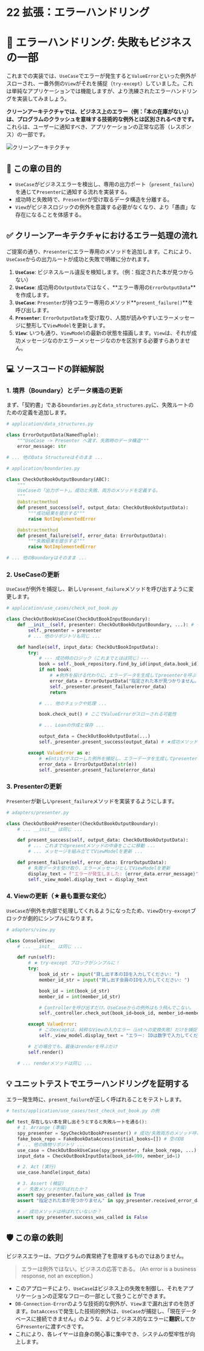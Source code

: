 # 22 拡張：エラーハンドリング

# 🚦 エラーハンドリング: 失敗もビジネスの一部

これまでの実装では、`UseCase`でエラーが発生すると`ValueError`といった例外がスローされ、一番外側の`View`がそれを捕捉（`try-except`）していました。これは単純なアプリケーションでは機能しますが、より洗練されたエラーハンドリングを実装してみましょう。

**クリーンアーキテクチャでは、ビジネス上のエラー（例：「本の在庫がない」）は、プログラムのクラッシュを意味する技術的な例外とは区別されるべきです。** これらは、ユーザーに通知すべき、アプリケーションの正常な応答（レスポンス）の一部です。

![クリーンアーキテクチャ](../クリーンアーキテクチャ.png)

## 🎯 この章の目的

- `UseCase`がビジネスエラーを検出し、専用の出力ポート（`present_failure`）を通じて`Presenter`に通知する流れを実装する。
- 成功時と失敗時で、`Presenter`が受け取るデータ構造を分離する。
- `View`がビジネスロジックの例外を意識する必要がなくなり、より「愚直」な存在になることを体感する。

## ✅ クリーンアーキテクチャにおけるエラー処理の流れ

ご提案の通り、`Presenter`にエラー専用のメソッドを追加します。これにより、`UseCase`からの出力ルートが成功と失敗で明確に分かれます。

1. **`UseCase`**: ビジネスルール違反を検知します。（例：指定された本が見つからない）
2. **`UseCase`**: 成功用の`OutputData`ではなく、\*\*エラー専用の`ErrorOutputData`\*\*を作成します。
3. **`UseCase`**: `Presenter`が持つエラー専用のメソッド\*\*`present_failure()`\*\*を呼び出します。
4. **`Presenter`**: `ErrorOutputData`を受け取り、人間が読みやすいエラーメッセージに整形して`ViewModel`を更新します。
5. **`View`**: いつも通り、`ViewModel`の最新の状態を描画します。`View`は、それが成功メッセージなのかエラーメッセージなのかを区別する必要すらありません。

## 💻 ソースコードの詳細解説

### 1. 境界（Boundary）とデータ構造の更新

まず、「契約書」である`boundaries.py`と`data_structures.py`に、失敗ルートのための定義を追加します。

```python
# application/data_structures.py

class ErrorOutputData(NamedTuple):
    """UseCase -> Presenter へ渡す、失敗時のデータ構造"""
    error_message: str

# ... 他のData Structureはそのまま ...

```

```python
# application/boundaries.py

class CheckOutBookOutputBoundary(ABC):
    """
    UseCaseの「出力ポート」。成功と失敗、両方のメソッドを定義する。
    """
    @abstractmethod
    def present_success(self, output_data: CheckOutBookOutputData):
        """成功結果を提示する"""
        raise NotImplementedError

    @abstractmethod
    def present_failure(self, error_data: ErrorOutputData):
        """失敗結果を提示する"""
        raise NotImplementedError

# ... 他のBoundaryはそのまま ...

```

### 2. UseCaseの更新

`UseCase`が例外を捕捉し、新しい`present_failure`メソッドを呼び出すように変更します。

```python
# application/use_cases/check_out_book.py

class CheckOutBookUseCase(CheckOutBookInputBoundary):
    def __init__(self, presenter: CheckOutBookOutputBoundary, ...): # 引数は同じ
        self._presenter = presenter
        # ... 他のリポジトリも同じ ...

    def handle(self, input_data: CheckOutBookInputData):
        try:
            # --- 成功時のロジック（これまでとほぼ同じ）---
            book = self._book_repository.find_by_id(input_data.book_id)
            if not book:
                # ★例外を投げる代わりに、エラーデータを生成してpresenterを呼ぶ
                error_data = ErrorOutputData("指定された本が見つかりません。")
                self._presenter.present_failure(error_data)
                return

            # ... 他のチェックや処理 ...

            book.check_out() # ここでValueErrorがスローされる可能性

            # ... Loanの作成と保存 ...

            output_data = CheckOutBookOutputData(...)
            self._presenter.present_success(output_data) # ★成功メソッドを呼び出す

        except ValueError as e:
            # ★Entityがスローした例外を捕捉し、エラーデータを生成してpresenterを呼ぶ
            error_data = ErrorOutputData(str(e))
            self._presenter.present_failure(error_data)

```

### 3. Presenterの更新

`Presenter`が新しい`present_failure`メソッドを実装するようにします。

```python
# adapters/presenter.py

class CheckOutBookPresenter(CheckOutBookOutputBoundary):
    # ... __init__ は同じ ...

    def present_success(self, output_data: CheckOutBookOutputData):
        # ... これまでのpresentメソッドの中身をここに移動 ...
        # ... メッセージを組み立ててViewModelを更新 ...

    def present_failure(self, error_data: ErrorOutputData):
        # 失敗データを受け取り、エラーメッセージとしてViewModelを更新
        display_text = f"エラーが発生しました: {error_data.error_message}"
        self._view_model.display_text = display_text

```

### 4. Viewの更新（★最も重要な変化）

`UseCase`が例外を内部で処理してくれるようになったため、`View`の`try-except`ブロックが劇的にシンプルになります。

```python
# adapters/view.py

class ConsoleView:
    # ... __init__ は同じ ...

    def run(self):
        # ★ try-except ブロックがシンプルに！
        try:
            book_id_str = input("貸し出す本のIDを入力してください: ")
            member_id_str = input("貸し出す会員のIDを入力してください: ")

            book_id = int(book_id_str)
            member_id = int(member_id_str)

            # Controllerを呼び出すだけ。UseCaseからの例外はもう飛んでこない。
            self._controller.check_out(book_id=book_id, member_id=member_id)

        except ValueError:
            # このexceptは、純粋なViewの入力エラー（intへの変換失敗）だけを捕捉すればよくなる
            self._view_model.display_text = "エラー: IDは数字で入力してください。"

        # どの場合でも、最後はrenderを呼ぶだけ
        self.render()

    # ... renderメソッドは同じ ...

```

## 💡 ユニットテストでエラーハンドリングを証明する

エラー発生時に、`present_failure`が正しく呼ばれることをテストします。

```python
# tests/application/use_cases/test_check_out_book.py の例

def test_存在しない本を貸し出そうとすると失敗ルートを通る():
    # 1. Arrange (準備)
    spy_presenter = SpyCheckOutBookPresenter() # 成功/失敗両方のメソッド呼び出しを記録できるスパイ
    fake_book_repo = FakeBookDataAccess(initial_books=[]) # 空のDB
    # ... 他の偽物リポジトリ ...
    use_case = CheckOutBookUseCase(spy_presenter, fake_book_repo, ...)
    input_data = CheckOutBookInputData(book_id=999, member_id=1)

    # 2. Act (実行)
    use_case.handle(input_data)

    # 3. Assert (検証)
    # ✅ 失敗メソッドが呼ばれたか？
    assert spy_presenter.failure_was_called is True
    assert "指定された本が見つかりません" in spy_presenter.received_error_data.error_message

    # ✅ 成功メソッドは呼ばれていないか？
    assert spy_presenter.success_was_called is False

```

## 🛡️ この章の鉄則

ビジネスエラーは、プログラムの異常終了を意味するものではありません。

> エラーは例外ではない。ビジネスの応答である。 (An error is a business response, not an exception.)
> 
- このアプローチにより、`UseCase`はビジネス上の失敗を制御し、それをアプリケーションの正常なフローの一部として扱うことができます。
- `DB-Connection-Error`のような技術的な例外が、`View`まで漏れ出すのを防ぎます。`DataAccess`で発生した技術的例外は、`UseCase`が捕捉し、「現在データベースに接続できません」のような、よりビジネス的なエラーに**翻訳**してから`Presenter`に渡すべきです。
- これにより、各レイヤーは自身の関心事に集中でき、システムの堅牢性が向上します。